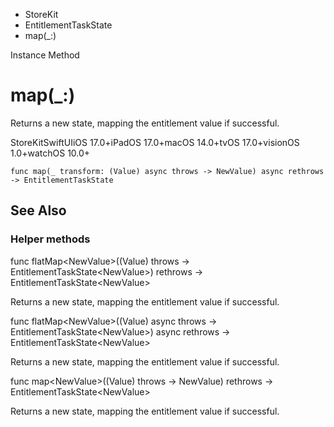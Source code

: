 

- StoreKit
- EntitlementTaskState
-  map(\_:) 

Instance Method

# map(\_:)

Returns a new state, mapping the entitlement value if successful.

StoreKitSwiftUIiOS 17.0+iPadOS 17.0+macOS 14.0+tvOS 17.0+visionOS 1.0+watchOS 10.0+

``` source
func map(_ transform: (Value) async throws -> NewValue) async rethrows -> EntitlementTaskState
```

## See Also

### Helper methods

func flatMap&lt;NewValue>((Value) throws -> EntitlementTaskState&lt;NewValue>) rethrows -> EntitlementTaskState&lt;NewValue>

Returns a new state, mapping the entitlement value if successful.

func flatMap&lt;NewValue>((Value) async throws -> EntitlementTaskState&lt;NewValue>) async rethrows -> EntitlementTaskState&lt;NewValue>

Returns a new state, mapping the entitlement value if successful.

func map&lt;NewValue>((Value) throws -> NewValue) rethrows -> EntitlementTaskState&lt;NewValue>

Returns a new state, mapping the entitlement value if successful.

